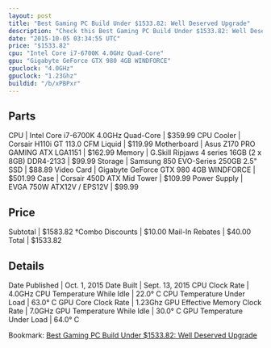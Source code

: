 ```yaml
---
layout: post
title: "Best Gaming PC Build Under $1533.82: Well Deserved Upgrade"
description: "Check this Best Gaming PC Build Under $1533.82: Well Deserved Upgrade. CPU: Intel Core i7-6700K 4.0GHz Quad-Core, CPU Cooler: Corsair H110i GT 113.0 CFM Liquid, Motherboar"
date: "2015-10-05 03:34:55 UTC"
price: "$1533.82"
cpu: "Intel Core i7-6700K 4.0GHz Quad-Core"
gpu: "Gigabyte GeForce GTX 980 4GB WINDFORCE"
cpuclock: "4.0GHz"
gpuclock: "1.23Ghz"
buildid: "/b/xPBPxr"
---
```


## Parts

CPU | Intel Core i7-6700K 4.0GHz Quad-Core | $359.99
CPU Cooler | Corsair H110i GT 113.0 CFM Liquid | $119.99
Motherboard | Asus Z170 PRO GAMING ATX LGA1151 | $162.99
Memory | G.Skill Ripjaws 4 series 16GB (2 x 8GB) DDR4-2133 | $99.99
Storage | Samsung 850 EVO-Series 250GB 2.5" SSD | $88.89
Video Card | Gigabyte GeForce GTX 980 4GB WINDFORCE | $501.99
Case | Corsair 450D ATX Mid Tower | $109.99
Power Supply | EVGA 750W ATX12V / EPS12V | $99.99

## Price

Subtotal | $1583.82
†Combo Discounts | $10.00
Mail-In Rebates | $40.00
Total | $1533.82

## Details

Date Published | Oct. 1, 2015
Date Built | Sept. 13, 2015
CPU Clock Rate | 4.0GHz
CPU Temperature While Idle | 22.0° C
CPU Temperature Under Load | 63.0° C
GPU Core Clock Rate | 1.23Ghz
GPU Effective Memory Clock Rate | 7.0GHz
GPU Temperature While Idle | 30.0° C
GPU Temperature Under Load | 64.0° C

Bookmark: [Best Gaming PC Build Under $1533.82: Well Deserved Upgrade](http://pcbuilders.github.io/2015/10/05/best-gaming-pc-build-under-1533-dollars-dot-82-well-deserved-upgrade/)
